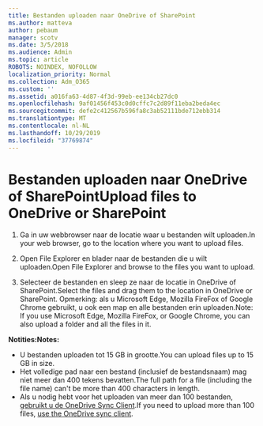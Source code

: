 ```yaml
---
title: Bestanden uploaden naar OneDrive of SharePoint
ms.author: matteva
author: pebaum
manager: scotv
ms.date: 3/5/2018
ms.audience: Admin
ms.topic: article
ROBOTS: NOINDEX, NOFOLLOW
localization_priority: Normal
ms.collection: Adm_O365
ms.custom: ''
ms.assetid: a016fa63-4d87-4f3d-99eb-ee134cb27dc0
ms.openlocfilehash: 9af01456f453c0d0cffc7c2d89f11eba2beda4ec
ms.sourcegitcommit: defe2c412567b596fa8c3ab52111bde712ebb314
ms.translationtype: MT
ms.contentlocale: nl-NL
ms.lasthandoff: 10/29/2019
ms.locfileid: "37769874"
---
```

# <a name="upload-files-to-onedrive-or-sharepoint"></a><span data-ttu-id="8e179-102">Bestanden uploaden naar OneDrive of SharePoint</span><span class="sxs-lookup"><span data-stu-id="8e179-102">Upload files to OneDrive or SharePoint</span></span>

1. <span data-ttu-id="8e179-103">Ga in uw webbrowser naar de locatie waar u bestanden wilt uploaden.</span><span class="sxs-lookup"><span data-stu-id="8e179-103">In your web browser, go to the location where you want to upload files.</span></span>
    
2. <span data-ttu-id="8e179-104">Open File Explorer en blader naar de bestanden die u wilt uploaden.</span><span class="sxs-lookup"><span data-stu-id="8e179-104">Open File Explorer and browse to the files you want to upload.</span></span>
    
3. <span data-ttu-id="8e179-105">Selecteer de bestanden en sleep ze naar de locatie in OneDrive of SharePoint.</span><span class="sxs-lookup"><span data-stu-id="8e179-105">Select the files and drag them to the location in OneDrive or SharePoint.</span></span> <span data-ttu-id="8e179-106">Opmerking: als u Microsoft Edge, Mozilla FireFox of Google Chrome gebruikt, u ook een map en alle bestanden erin uploaden.</span><span class="sxs-lookup"><span data-stu-id="8e179-106">Note: If you use Microsoft Edge, Mozilla FireFox, or Google Chrome, you can also upload a folder and all the files in it.</span></span>
    
<span data-ttu-id="8e179-107">**Notities:**</span><span class="sxs-lookup"><span data-stu-id="8e179-107">**Notes:**</span></span>
- <span data-ttu-id="8e179-108">U bestanden uploaden tot 15 GB in grootte.</span><span class="sxs-lookup"><span data-stu-id="8e179-108">You can upload files up to 15 GB in size.</span></span> 
- <span data-ttu-id="8e179-109">Het volledige pad naar een bestand (inclusief de bestandsnaam) mag niet meer dan 400 tekens bevatten.</span><span class="sxs-lookup"><span data-stu-id="8e179-109">The full path for a file (including the file name) can't be more than 400 characters in length.</span></span> 
- <span data-ttu-id="8e179-110">Als u nodig hebt voor het uploaden van meer dan 100 bestanden, [gebruikt u de OneDrive Sync Client](https://go.microsoft.com/fwlink/?linkid=866427).</span><span class="sxs-lookup"><span data-stu-id="8e179-110">If you need to upload more than 100 files, [use the OneDrive sync client](https://go.microsoft.com/fwlink/?linkid=866427).</span></span> 
  

